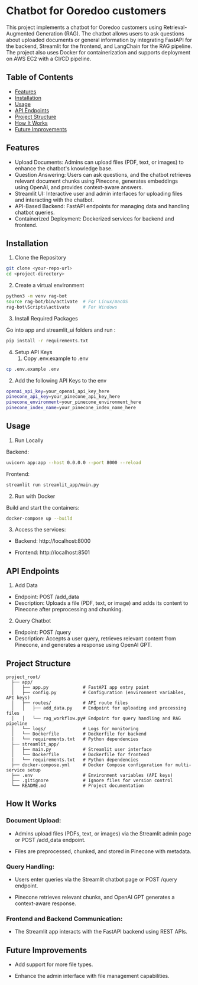 # Chatbot for Ooredoo customers

This project implements a chatbot for Ooredoo customers using Retrieval-Augmented Generation (RAG). The chatbot allows users to ask questions about uploaded documents or general information by integrating FastAPI for the backend, Streamlit for the frontend, and LangChain for the RAG pipeline. The project also uses Docker for containerization and supports deployment on AWS EC2 with a CI/CD pipeline.

## Table of Contents

- [Features](#features)
- [Installation](#installation)
- [Usage](#usage)
- [API Endpoints](#api-endpoints)
- [Project Structure](#project-structure)
- [How It Works](#how-it-works)
- [Future Improvements](#future-improvements)


## Features

* Upload Documents: Admins can upload files (PDF, text, or images) to enhance the chatbot's knowledge base.
* Question Answering: Users can ask questions, and the chatbot retrieves relevant document chunks using Pinecone, generates embeddings using OpenAI, and provides context-aware answers.
* Streamlit UI: Interactive user and admin interfaces for uploading files and interacting with the chatbot.
* API-Based Backend: FastAPI endpoints for managing data and handling chatbot queries.
* Containerized Deployment: Dockerized services for backend and frontend.

## Installation
1. Clone the Repository
```bash
git clone <your-repo-url>
cd <project-directory>
```
2. Create a virtual environment
``` bash
python3 -m venv rag-bot
source rag-bot/bin/activate  # For Linux/macOS
rag-bot\Scripts\activate     # For Windows
```

3. Install Required Packages

Go into app and streamlit_ui folders and run : 
``` bash
pip install -r requirements.txt
```

4. Setup API Keys 
    1. Copy .env.example to .env
```bash
cp .env.example .env
```

  2. Add the following API Keys to the env
```bash
openai_api_key=your_openai_api_key_here
pinecone_api_key=your_pinecone_api_key_here
pinecone_environment=your_pinecone_environment_here
pinecone_index_name=your_pinecone_index_name_here
```

## Usage

1. Run Locally

Backend:
```bash
uvicorn app:app --host 0.0.0.0 --port 8000 --reload
```
Frontend:
```bash
streamlit run streamlit_app/main.py
```

2. Run with Docker

Build and start the containers:
```bash
docker-compose up --build
```
3. Access the services:

* Backend: http://localhost:8000

* Frontend: http://localhost:8501

## API Endpoints

1. Add Data
* Endpoint: POST /add_data
* Description: Uploads a file (PDF, text, or image) and adds its content to Pinecone after preprocessing and chunking.

2. Query Chatbot
* Endpoint: POST /query
* Description: Accepts a user query, retrieves relevant content from Pinecone, and generates a response using OpenAI GPT.

## Project Structure
```
project_root/
  ├── app/
  │   ├── app.py             # FastAPI app entry point
  │   ├── config.py          # Configuration (environment variables, API keys)
  │   ├── routes/            # API route files
  │   │   ├── add_data.py    # Endpoint for uploading and processing files
  │   │   └── rag_workflow.py# Endpoint for query handling and RAG pipeline
  │   └── logs/              # Logs for monitoring
  │   └── Dockerfile         # Dockerfile for backend
  |   └── requirements.txt   # Python dependencies
  ├── streamlit_app/
  │   ├── main.py            # Streamlit user interface
  │   └── Dockerfile         # Dockerfile for frontend
  |   └── requirements.txt   # Python dependencies
  ├── docker-compose.yml     # Docker Compose configuration for multi-service setup
  ├── .env                   # Environment variables (API keys)
  ├── .gitignore             # Ignore files for version control
  └── README.md              # Project documentation

```

## How It Works

### Document Upload:

* Admins upload files (PDFs, text, or images) via the Streamlit admin page or POST /add_data endpoint.

* Files are preprocessed, chunked, and stored in Pinecone with metadata.

### Query Handling:
* Users enter queries via the Streamlit chatbot page or POST /query endpoint.

* Pinecone retrieves relevant chunks, and OpenAI GPT generates a context-aware response.

### Frontend and Backend Communication:

* The Streamlit app interacts with the FastAPI backend using REST APIs.


## Future Improvements

* Add support for more file types.

* Enhance the admin interface with file management capabilities.

